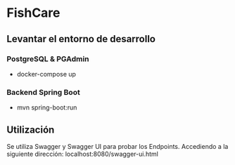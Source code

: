 # FishCare

## Levantar el entorno de desarrollo

### PostgreSQL & PGAdmin

* docker-compose up

### Backend Spring Boot

* mvn spring-boot:run

## Utilización

Se utiliza Swagger y Swagger UI para probar los Endpoints. Accediendo a la siguiente dirección: localhost:8080/swagger-ui.html